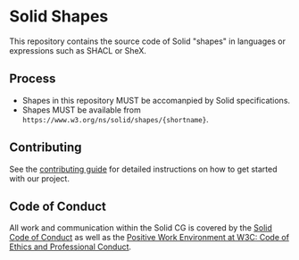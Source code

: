 # Solid Shapes

This repository contains the source code of Solid "shapes" in languages or expressions such as SHACL or SheX.

## Process

* Shapes in this repository MUST be accomanpied by Solid specifications.
* Shapes MUST be available from `https://www.w3.org/ns/solid/shapes/{shortname}`.

## Contributing

See the [contributing guide](https://github.com/solid/specification/blob/main/CONTRIBUTING.md) for detailed instructions on how to get started with our project.

## Code of Conduct

All work and communication within the Solid CG is covered by the [Solid Code of Conduct](https://github.com/solid/process/blob/main/code-of-conduct.md) as well as the [Positive Work Environment at W3C: Code of Ethics and Professional Conduct](https://www.w3.org/Consortium/cepc/).

